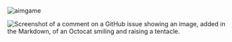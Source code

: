 ![aimgame](https://yobte.ru/uploads/posts/2019-11/strojnye-sportivnye-devushki-65-foto-1.jpg)

![Screenshot of a comment on a GitHub issue showing an image, added in the Markdown, of an Octocat smiling and raising a tentacle.](https://myoctocat.com/assets/images/base-octocat.svg)
